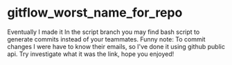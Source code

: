 # gitflow_worst_name_for_repo
Eventually I made it
In the script branch you may find bash script to generate commits instead of your teammates.
Funny note: To commit changes I were have to know their emails, so I've done it using github public api. Try investigate what it was the link, hope you enjoyed!
